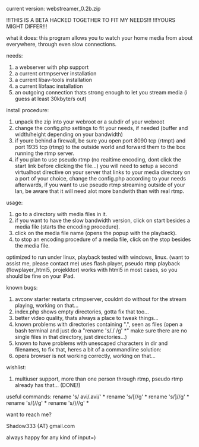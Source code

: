 current version: webstreamer_0.2b.zip

!!!THIS IS A BETA HACKED TOGETHER TO FIT MY NEEDS!!!
!!!YOURS MIGHT DIFFER!!!

what it does:
this program allows you to watch your home media from about everywhere, through even slow connections.

needs:
1. a webserver with php support
2. a current crtmpserver installation
3. a current libav-tools installation
5. a current libfaac installation
6. an outgoing connection thats strong enough to let you stream media (i guess at least 30kbyte/s out)

install procedure:
1. unpack the zip into your webroot or a subdir of your webroot
2. change the config.php settings to fit your needs, if needed (buffer and width/height depending on your bandwidth)
3. if youre behind a firewall, be sure you open port 8090 tcp (rtmpt) and port 1935 tcp (rtmp) 
to the outside world and forward them to the box running the rtmp server.
4. if you plan to use pseudo rtmp (no realtime encoding, dont click the start link before clicking the file...)
you will need to setup a second virtualhost directive on your server that links to your media directory on a port
of your choice, change the config.php according to your needs afterwards, if you want to use pseudo rtmp streaming
outside of your lan, be aware that it will need alot more bandwith than with real rtmp.

usage:
1. go to a directory with media files in it.
2. if you want to have the slow bandwidth version, click on start besides a media file (starts the encoding procedure).
3. click on the media file name (opens the popup with the playback).
4. to stop an encoding procedure of a media file, click on the stop besides the media file.

optimized to run under linux, playback tested with windows, linux. (want to assist me, please contact me)
uses flash player, pseudo rtmp playback (flowplayer_html5, projekktor) works with html5 in most cases,
so you should be fine on your iPad.

known bugs:
1. avconv starter restarts crtmpserver, couldnt do without for the stream playing, working on that...
2. index.php shows empty directories, gotta fix that too...
3. better video quality, thats always a place to tweak things...
4. known problems with directories containing ".", seen as files (open a bash terminal and just do a "rename 's/\./ /g' *"
make sure there are no single files in that directory, just directories...)
5. known to have problems with unescaped characters in dir and filenames, to fix that, heres a bit of a commandline solution:
6. opera browser is not working correctly, working on that...

wishlist:
1. multiuser support, more than one person through rtmp, pseudo rtmp already has that... (DONE!)

useful commands:
rename 's/ avi/.avi/' *
rename 's/\[//g' *
rename 's/\]//g' *
rename 's/\(//g' *
rename 's/\)//g' *

want to reach me?

Shadow333 {AT} gmail.com

always happy for any kind of input=)
